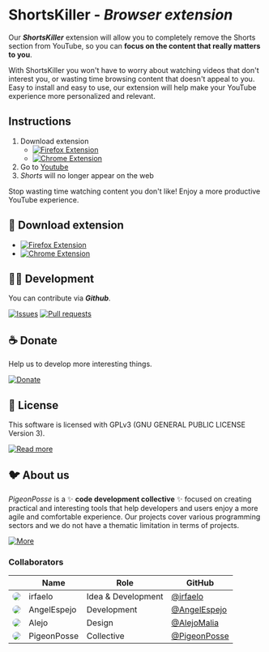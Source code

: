 <!--

██████╗ ██╗ ██████╗ ███████╗ ██████╗ ███╗   ██╗   
██╔══██╗██║██╔════╝ ██╔════╝██╔═══██╗████╗  ██║   
██████╔╝██║██║  ███╗█████╗  ██║   ██║██╔██╗ ██║   
██╔═══╝ ██║██║   ██║██╔══╝  ██║   ██║██║╚██╗██║   
██║     ██║╚██████╔╝███████╗╚██████╔╝██║ ╚████║   
╚═╝     ╚═╝ ╚═════╝ ╚══════╝ ╚═════╝ ╚═╝  ╚═══╝   
                                                  
██████╗  ██████╗ ███████╗███████╗███████╗         
██╔══██╗██╔═══██╗██╔════╝██╔════╝██╔════╝         
██████╔╝██║   ██║███████╗███████╗█████╗           
██╔═══╝ ██║   ██║╚════██║╚════██║██╔══╝           
██║     ╚██████╔╝███████║███████║███████╗         
╚═╝      ╚═════╝ ╚══════╝╚══════╝╚══════╝         
                                                                                                    
                                                  
█████╗█████╗█████╗█████╗█████╗█████╗█████╗█████╗  
╚════╝╚════╝╚════╝╚════╝╚════╝╚════╝╚════╝╚════╝                                                   
                                                  
                                                  
███████╗██╗  ██╗ ██████╗ ██████╗ ████████╗███████╗
██╔════╝██║  ██║██╔═══██╗██╔══██╗╚══██╔══╝██╔════╝
███████╗███████║██║   ██║██████╔╝   ██║   ███████╗
╚════██║██╔══██║██║   ██║██╔══██╗   ██║   ╚════██║
███████║██║  ██║╚██████╔╝██║  ██║   ██║   ███████║
╚══════╝╚═╝  ╚═╝ ╚═════╝ ╚═╝  ╚═╝   ╚═╝   ╚══════╝
                                                  
██╗  ██╗██╗██╗     ██╗     ███████╗██████╗        
██║ ██╔╝██║██║     ██║     ██╔════╝██╔══██╗       
█████╔╝ ██║██║     ██║     █████╗  ██████╔╝       
██╔═██╗ ██║██║     ██║     ██╔══╝  ██╔══██╗       
██║  ██╗██║███████╗███████╗███████╗██║  ██║       
╚═╝  ╚═╝╚═╝╚══════╝╚══════╝╚══════╝╚═╝  ╚═╝       

IDEA BY IRFAELO
CONTRIBUTED BY ANGELO & ALEJO & IRFAELO
DEVELOPED BY PIGEONPOSSE

 -->

# ShortsKiller - _Browser extension_


Our ***ShortsKiller*** extension will allow you to completely remove the Shorts section from YouTube, so you can **focus on the content that really matters to you**.

With ShortsKiller you won't have to worry about watching videos that don't interest you, or wasting time browsing content that doesn't appeal to you. Easy to install and easy to use, our extension will help make your YouTube experience more personalized and relevant.

## Instructions

1. Download extension
	+ [![Firefox Extension](https://img.shields.io/badge/Firefox-grey?style=flat-square)](https://addons.mozilla.org/es/firefox/addon/shortskiller/)
	+ [![Chrome Extension](https://img.shields.io/badge/Chrome-grey?style=flat-square)](https://chrome.google.com/webstore/detail/shortskiller/nbeplloghhjejmopgodjpmopdcbgmdoi)
2. Go to [Youtube](https://www.youtube.com)
3. _Shorts_ will no longer appear on the web

Stop wasting time watching content you don't like! Enjoy a more productive YouTube experience.

## 🧩 Download extension
- [![Firefox Extension](https://img.shields.io/badge/Firefox-grey?style=flat-square)](https://addons.mozilla.org/es/firefox/addon/shortskiller/)
- [![Chrome Extension](https://img.shields.io/badge/Chrome-grey?style=flat-square)](https://chrome.google.com/webstore/detail/shortskiller/khoggafmiibmeihpkpbkllkkdfhmokoj)

## 👨‍💻 Development

You can contribute via **_Github_**.

[![Issues](https://img.shields.io/badge/Issues-grey?style=flat-square)](https://github.com/pigeonposse/shortskiller/issues)
[![Pull requests](https://img.shields.io/badge/Pulls-grey?style=flat-square)](https://github.com/pigeonposse/shortskiller/pulls)


## ☕ Donate

Help us to develop more interesting things.

[![Donate](https://img.shields.io/badge/Donate-grey?style=flat-square)](https://pigeonposse.com/?popup=donate)


## 📜 License

This software is licensed with GPLv3 (GNU GENERAL PUBLIC LICENSE Version 3).

[![Read more](https://img.shields.io/badge/Read-more-grey?style=flat-square)](https://github.com/pigeonposse/shortskiller/blob/main/LICENSE)

## 🐦 About us

_PigeonPosse_ is a ✨ **code development collective** ✨ focused on creating practical and interesting tools that help developers and users enjoy a more agile and comfortable experience. Our projects cover various programming sectors and we do not have a thematic limitation in terms of projects.

[![More](https://img.shields.io/badge/Read-more-grey?style=flat-square)](https://github.com/PigeonPosse/PigeonPosse)

### Collaborators

|                                                                                    | Name        | Role         | GitHub                                         |
| ---------------------------------------------------------------------------------- | ----------- | ------------ | ---------------------------------------------- |
| <img src="https://github.com/irfaelo.png?size=72" style="border-radius:100%"/> | irfaelo | Idea & Development      | [@irfaelo](https://github.com/irfaelo) |
| <img src="https://github.com/AngelEspejo.png?size=72" style="border-radius:100%"/> | AngelEspejo | Development      | [@AngelEspejo](https://github.com/AngelEspejo) |
| <img src="https://github.com/AlejoMalia.png?size=72" style="border-radius:100%"/> 	 | Alejo      | Design      | [@AlejoMalia](https://github.com/AlejoMalia) |
| <img src="https://github.com/PigeonPosse.png?size=72" style="border-radius:100%"/> | PigeonPosse | Collective	  | [@PigeonPosse](https://github.com/PigeonPosse) |


<br>
